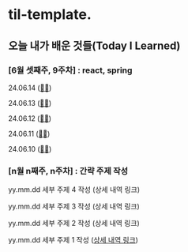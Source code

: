 # til-template.

## 오늘 내가 배운 것들(Today I Learned)

### [6월 셋째주, 9주차] : react, spring
24.06.14 ([🔗🔗](https://github.com/100-hours-a-week/veronica-til/blob/main/Jun/2024-06-14.md))

24.06.13 ([🔗🔗](https://github.com/100-hours-a-week/veronica-til/blob/main/Jun/2024-06-13.md))

24.06.12 ([🔗🔗](https://github.com/100-hours-a-week/veronica-til/blob/main/Jun/2024-06-12.md))

24.06.11 ([🔗🔗](https://github.com/100-hours-a-week/veronica-til/blob/main/Jun/2024-06-11.md))

24.06.10 ([🔗🔗](https://github.com/100-hours-a-week/veronica-til/blob/main/Jun/2024-06-10.md))


### [n월 n째주, n주차] : 간략 주제 작성 

yy.mm.dd 세부 주제 4 작성 (상세 내역 링크)

yy.mm.dd 세부 주제 3 작성 (상세 내역 링크)

yy.mm.dd 세부 주제 2 작성 (상세 내역 링크)

yy.mm.dd 세부 주제 1 작성 ([상세 내역 링크](https://github.com/kakao-cloud-edu-5/til-template/blob/main/Jan/yyyy-mm-dd))
